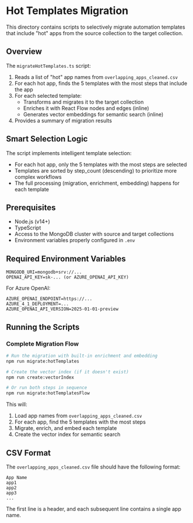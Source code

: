 # Hot Templates Migration

This directory contains scripts to selectively migrate automation templates that include "hot" apps from the source collection to the target collection.

## Overview

The `migrateHotTemplates.ts` script:

1. Reads a list of "hot" app names from `overlapping_apps_cleaned.csv`
2. For each hot app, finds the 5 templates with the most steps that include the app
3. For each selected template:
   - Transforms and migrates it to the target collection
   - Enriches it with React Flow nodes and edges (inline)
   - Generates vector embeddings for semantic search (inline)
4. Provides a summary of migration results

## Smart Selection Logic

The script implements intelligent template selection:
- For each hot app, only the 5 templates with the most steps are selected
- Templates are sorted by step_count (descending) to prioritize more complex workflows
- The full processing (migration, enrichment, embedding) happens for each template

## Prerequisites

- Node.js (v14+)
- TypeScript
- Access to the MongoDB cluster with source and target collections
- Environment variables properly configured in `.env`

## Required Environment Variables

```
MONGODB_URI=mongodb+srv://...
OPENAI_API_KEY=sk-... (or AZURE_OPENAI_API_KEY)
```

For Azure OpenAI:
```
AZURE_OPENAI_ENDPOINT=https://...
AZURE_4_1_DEPLOYMENT=...
AZURE_OPENAI_API_VERSION=2025-01-01-preview
```

## Running the Scripts

### Complete Migration Flow

```bash
# Run the migration with built-in enrichment and embedding
npm run migrate:hotTemplates

# Create the vector index (if it doesn't exist)
npm run create:vectorIndex

# Or run both steps in sequence
npm run migrate:hotTemplatesFlow
```

This will:
1. Load app names from `overlapping_apps_cleaned.csv`
2. For each app, find the 5 templates with the most steps
3. Migrate, enrich, and embed each template
4. Create the vector index for semantic search

## CSV Format

The `overlapping_apps_cleaned.csv` file should have the following format:

```
App Name
app1
app2
app3
...
```

The first line is a header, and each subsequent line contains a single app name. 